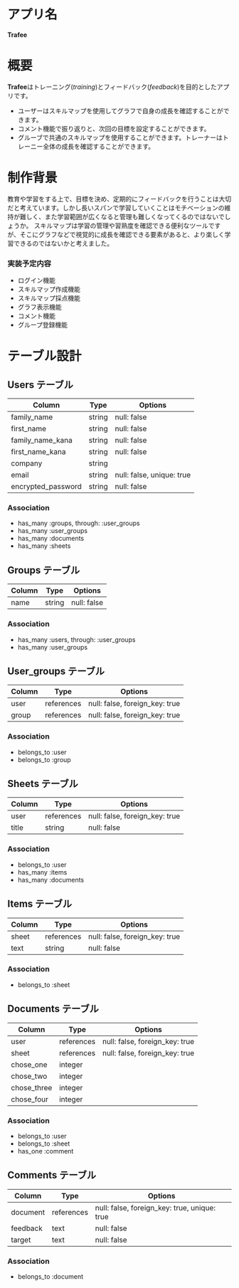 # アプリ名

**Trafee**

# 概要

**Trafee**はトレーニング(*training*)とフィードバック(*feedback*)を目的としたアプリです。
- ユーザーはスキルマップを使用してグラフで自身の成長を確認することができます。
- コメント機能で振り返りと、次回の目標を設定することができます。
- グルーブで共通のスキルマップを使用することができます。トレーナーはトレーニー全体の成長を確認することができます。

# 制作背景

教育や学習をする上で、目標を決め、定期的にフィードバックを行うことは大切だと考えています。しかし長いスパンで学習していくことはモチベーションの維持が難しく、また学習範囲が広くなると管理も難しくなってくるのではないでしょうか。
スキルマップは学習の管理や習熟度を確認できる便利なツールですが、そこにグラフなどで視覚的に成長を確認できる要素があると、より楽しく学習できるのではないかと考えました。

### 実装予定内容

- ログイン機能
- スキルマップ作成機能
- スキルマップ採点機能
- グラフ表示機能
- コメント機能
- グループ登録機能

# テーブル設計

## Users テーブル

| Column             | Type   | Options                   |
| ------------------ | ------ | ------------------------- |
| family_name        | string | null: false               |
| first_name         | string | null: false               |
| family_name_kana   | string | null: false               |
| first_name_kana    | string | null: false               |
| company            | string |                           |
| email              | string | null: false, unique: true |
| encrypted_password | string | null: false               |

### Association

- has_many :groups, through: :user_groups
- has_many :user_groups
- has_many :documents
- has_many :sheets

## Groups テーブル

| Column | Type       | Options                        |
| ------ | ---------- | ------------------------------ |
| name   | string     | null: false                    |

### Association

- has_many :users, through: :user_groups
- has_many :user_groups

## User_groups テーブル

| Column           | Type       | Options                        |
| ---------------- | ---------- | ------------------------------ |
| user             | references | null: false, foreign_key: true |
| group            | references | null: false, foreign_key: true |

### Association

- belongs_to :user
- belongs_to :group

## Sheets テーブル

| Column | Type       | Options                        |
| ------ | ---------- | ------------------------------ |
| user   | references | null: false, foreign_key: true |
| title  | string     | null: false                    |

### Association

- belongs_to :user
- has_many :items
- has_many :documents

## Items テーブル

| Column | Type       | Options                        |
| ------ | ---------- | ------------------------------ |
| sheet  | references | null: false, foreign_key: true |
| text   | string     | null: false                    |

### Association

- belongs_to :sheet

## Documents テーブル

| Column      | Type       | Options                        |
| ----------- | ---------- | ------------------------------ |
| user        | references | null: false, foreign_key: true |
| sheet       | references | null: false, foreign_key: true |
| chose_one   | integer    |                                |
| chose_two   | integer    |                                |
| chose_three | integer    |                                |
| chose_four  | integer    |                                |

### Association

- belongs_to :user
- belongs_to :sheet
- has_one :comment

## Comments テーブル

| Column   | Type       | Options                                      |
| -------- | ---------- | -------------------------------------------- |
| document | references | null: false, foreign_key: true, unique: true |
| feedback | text       | null: false                                  |
| target   | text       | null: false                                  |

### Association

- belongs_to :document